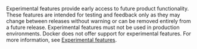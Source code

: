 <!-- This text will be included in the CLI plugin docs that are marked as experimental in Docker Enterprise 3.0 release -->
Experimental features provide early access to future product functionality. These features are intended for testing and feedback only as they may change between releases without warning or can be removed entirely from a future release. Experimental features must not be used in production environments. Docker does not offer support for experimental features. For more information, see [Experimental features](https://success.docker.com/article/experimental-features).
